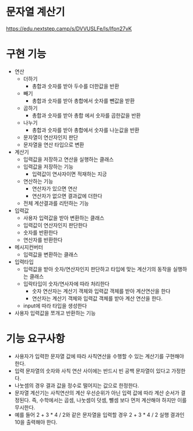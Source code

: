 # 문자열 계산기

https://edu.nextstep.camp/s/DVVUSLFe/ls/Ifpn27vK

# 구현 기능

- 연산
    - 더하기
        - 총합과 숫자를 받아 두수를 더한값을 반환
    - 빼기
        - 총합과 숫자를 받아 총합에서 숫자를 뺀값을 받환
    - 곱하기
        - 총합과 숫자를 받아 총합 에서 숫자를 곱한값을 반환
    - 나누기
        - 총합과 숫자를 받아 총합에서 숫자를 나눈값을 반환
    - 문자열이 연산자인지 판단
    - 문자열을 연산 타입으로 변환
- 계산기
    - 입력값을 저장하고 연산을 실행하는 클래스
    - 입력값을 저장하는 기능
        - 입력값이 연사자이면 적재하는 지긍
    - 연산하는 기능
        - 연산자가 있으면 연산
        - 연산자가 없으면 결과값에 더한다
    - 전체 계산결과를 리턴하는 기능
- 입력값
    - 사용자 입력값을 받아 변환하는 클래스
    - 입력값이 연산자인지 판단한다
    - 숫자를 반환한다
    - 연산자를 반환한다
- 메시지컨버터
    - 입력값을 변환하는 클래스
- 입력타입
    - 입력값을 받아 숫자/연산자인지 판단하고 타입에 맞는 계산기의 동작을 실행하는 클래스
    - 입락타입이 숫자/연사자에 따라 처리한다
        - 숫자 연산자는 계산기 객체와 입력값 객체를 받아 계산연산을 한다
        - 연산자는 계산기 객체와 입력값 객체를 받아 계산 연산을 한다.
    - input에 따라 타입을 생성한다
- 사용자 입력값을 쪼개고 반환하는 기능

# 기능 요구사항

- 사용자가 입력한 문자열 값에 따라 사칙연산을 수행할 수 있는 계산기를 구현해야 한다.
- 입력 문자열의 숫자와 사칙 연산 사이에는 반드시 빈 공백 문자열이 있다고 가정한다.
- 나눗셈의 경우 결과 값을 정수로 떨어지는 값으로 한정한다.
- 문자열 계산기는 사칙연산의 계산 우선순위가 아닌 입력 값에 따라 계산 순서가 결정된다. 즉, 수학에서는 곱셈, 나눗셈이 덧셈, 뺄셈 보다 먼저 계산해야 하지만 이를 무시한다.
- 예를 들어 2 + 3 * 4 / 2와 같은 문자열을 입력할 경우 2 + 3 * 4 / 2 실행 결과인 10을 출력해야 한다.